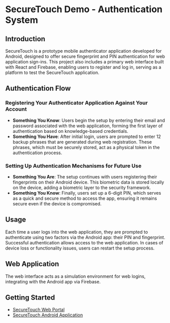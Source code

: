 # SecureTouch Demo - Authentication System

## Introduction
SecureTouch is a prototype mobile authenticator application developed for Android, designed to offer secure fingerprint and PIN authentication for web application sign-ins. This project also includes a primary web interface built with React and Firebase, enabling users to register and log in, serving as a platform to test the SecureTouch application.

## Authentication Flow
### Registering Your Authenticator Application Against Your Account
- **Something You Know**: Users begin the setup by entering their email and password associated with the web application, forming the first layer of authentication based on knowledge-based credentials.
- **Something You Have**: After initial login, users are prompted to enter 12 backup phrases that are generated during web registration. These phrases, which must be securely stored, act as a physical token in the authentication process.
 
### Setting Up Authentication Mechanisms for Future Use
- **Something You Are**: The setup continues with users registering their fingerprints on their Android device. This biometric data is stored locally on the device, adding a biometric layer to the security framework.
- **Something You Know**: Finally, users set up a 6-digit PIN, which serves as a quick and secure method to access the app, ensuring it remains secure even if the device is compromised.

## Usage
Each time a user logs into the web application, they are prompted to authenticate using two factors via the Android app: their PIN and fingerprint. Successful authentication allows access to the web application. In cases of device loss or functionality issues, users can restart the setup process.

## Web Application
The web interface acts as a simulation environment for web logins, integrating with the Android app via Firebase.

## Getting Started
- [SecureTouch Web Portal](https://jbebarski.com/)
- [SecureTouch Android Application](https://github.com/ssloth1/securetouch-demo/blob/main/android/app/release/app-release.apk)
